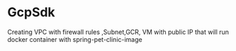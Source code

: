 # GcpSdk
Creating VPC with firewall rules ,Subnet,GCR, VM with public IP that will run docker container with spring-pet-clinic-image
